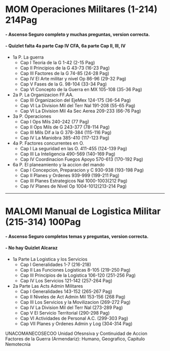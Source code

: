 # MOM Operaciones Militares (1-214) 214Pag
#### - Ascenso Seguro completo y muchas preguntas, version correcta. 
#### - Quizlet falta 4a parte Cap IV CFA, 6a parte Cap II, III, IV
  - 1a P.   La guerra
    - Cap I   Teoria de la G                1-42  (2-15 Pag)
    - Cap II  Principios de la G           43-73  (16-23 Pag)
	- Cap III Factores de la G             74-85  (24-28 Pag)
	- Cap IV  El Arte militar y nivel Op   86-96  (29-32 Pag)
	- Cap V   Fases de la G.               98-104 (33-34 Pag)
	- Cap VI  Concepto de la Guerra en MX 105-108 (35-36 Pag)
  - 2a P.   La Organizacion FF.AA.	
	- Cap III Organizacion del EjeMex      124-175 (36-54 Pag)
	- Cap VI  La Division Mil del Terr Nal 191-208 (55-65 Pag)
	- Cap VI  La Division Mil 4a Sec Aerea 209-233 (66-76 Pag)
  - 3a P.   Operaciones  
    - Cap I   Ops Mils                    240-242 (77 Pag)	
	- Cap II  Ops Mils de G               243-377 (78-114 Pag)
	- Cap III Mils Dif a la G             378-384 (115-116 Pag)
	- Cap IV  La Maniobra                 385-410 (117-123 Pag)
  - 4a P.   Factores concurrentes en O. 	
	- Cap I   La seguridad en las O.      411-455 (124-139 Pag)
	- Cap III La Inteligencia             490-569 (140-169 Pag)
	- Cap IV  Coordinacion Fuegos Apoyo   570-613 (170-192 Pag)
  - 6a P.   El planeamiento y la accion del mando
	- Cap I   Concepcion, Preparacion y C 930-938 (193-198 Pag)
	- Cap II  Planes y Ordenes            939-999 (199-211 Pag)
	- Cap III Planes Estrategicos Nal    1000-1003(212 Pag)
	- Cap IV  Planes de Nivel Op         1004-1012(213-214 Pag)

------------------------------------------------------------------------    
	
# MALOMI Manual de Logistica Militar (215-314) 100Pag
#### - Ascenso Seguro completos temas y preguntas, version correcta. 
#### - No hay Quizlet Alcaraz
  - 1a Parte La Logistica y los Servicios
    - Cap I    Generalidades                1-7   (216-218)
	- Cap II   Las Funciones Logisticas     8-105 (219-250 Pag)
	- Cap III  Principios de la Logistica 106-120 (251-256 Pag)
	- Cap IV   Los Servicios              121-142 (257-264 Pag)
  - 2a Parte Las Acts Admin Militares
	- Cap I    Generalidades              143-152 (265-267 Pag)
	- Cap II   Niveles de Act Admin Mil   153-156 (268 Pag)
	- Cap III  Los Servicios y la Movilizacion    (269-272 Pag)
	- Cap IV   La Division Mil del Terr Nal       (273-289 Pag)
	- Cap V    El Servicio Territorial            (290-298 Pag)
	- Cap VI   Actividades de Personal A.C.       (299-303 Pag)
	- Cap VII  Planes y Ordenes Admin y Log       (304-314 Pag)


UNACOMANECOSECOO
Unidad Ofesnsiva y Continuidad de Accion
Factores de la Guerra (Armendariz):
Humano, Geografico, Capitulo Nemotecnia